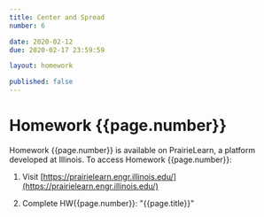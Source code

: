```yaml
---
title: Center and Spread
number: 6

date: 2020-02-12
due: 2020-02-17 23:59:59

layout: homework

published: false
---
```


# Homework {{page.number}}

Homework {{page.number}} is available on PrairieLearn, a platform developed at Illinois.  To access Homework {{page.number}}:

1. Visit [https://prairielearn.engr.illinois.edu/](https://prairielearn.engr.illinois.edu/)

2. Complete HW{{page.number}}: "{{page.title}}"

